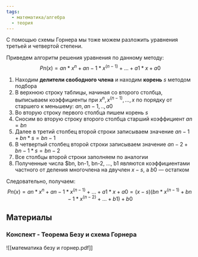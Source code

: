 ```yaml
---
tags:
  - математика/алгебра
  - теория
---
```

С помощью схемы Горнера мы тоже можем разложить уравнения третьей и четвертой степени. 

Приведем алгоритм решения уравнения по данному методу:
$$Pn(x) = an * x^n + an-1 * x^(n-1) + ... + a1 * x + a0$$

1. Находим **делители свободного члена** и находим **корень** $s$ методом подбора
2. В верхнюю строку таблицы, начиная со второго столбца, выписываем коэффициенты при $x^n, x^(n-1), ..., x$ по порядку от старшего к меньшему: $an, an-1, .., a0$
3. Во вторую строку первого столбца пишем корень $s$
4. Сносим во вторую строку второго столбца старший коэффициент $an = bn$
5. Далее в третий столбец второй строки записываем значение $an-1 + bn * s = bn-1$
6. В четвертый столбец второй строки записываем значение $an-2 + bn-1 * s = bn-2$
7. Все столбцы второй строки заполняем по аналогии 
8. Полученные числа $bn, bn-1, bn-2, ..., b1 являются коэффициентами частного от деления многочлена на двучлен $x-s$, а $b0$ — остатком

Следовательно, получаем:
$$Pn(x) = an * x^n + an-1 * x^(n-1) + ... + a1 * x + a0 = (x - s)(bn * x^(n-1) + bn-1 * x^(n-2) + ... + b1) + b0$$

## Материалы

### Конспект - Теорема Безу и схема Горнера
![[математика безу и горнер.pdf]]